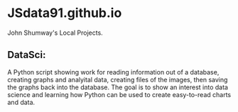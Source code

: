 # JSdata91.github.io
John Shumway's Local Projects.


## <b>DataSci:</b>

  A Python script showing work for reading information out of a database, creating graphs and analyital data, creating files of the images, then saving the graphs back into the database.  The goal is to show an interest into data science and learning how Python can be used to create easy-to-read charts and data.
